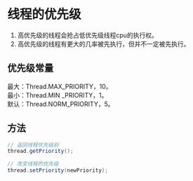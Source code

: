 # 线程的优先级

1. 高优先级的线程会抢占低优先级线程cpu的执行权。
2. 高优先级的线程有更大的几率被先执行，但并不一定被先执行。

## 优先级常量
最大：Thread.MAX_PRIORITY，10。  
最小：Thread.MIN _PRIORITY，1。  
默认：Thread.NORM_PRIORITY，5。  

## 方法
``` java
// 返回线程优先级别
thread.getPriority();

// 改变线程的优先级
thread.setPriority(newPriority);
```
